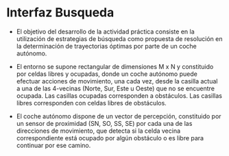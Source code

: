 # Interfaz Busqueda

* El objetivo del desarrollo de la actividad práctica consiste en la utilización de estrategias de búsqueda como propuesta de resolución en la determinación de trayectorias óptimas por parte de un coche autónomo.

* El entorno se supone rectangular de dimensiones M x N y constituido por celdas libres y ocupadas, donde un coche autónomo puede efectuar acciones de movimiento, una cada vez, desde la casilla actual a una de las 4-vecinas (Norte, Sur, Este u Oeste) que no se encuentre ocupada. Las casillas ocupadas corresponden a obstáculos. Las casillas libres corresponden con celdas libres de obstáculos.

* El coche autónomo dispone de un vector de percepción, constituido por un sensor de proximidad (SN, SO, SS, SE) por cada una de las direcciones de movimiento, que detecta si la celda vecina correspondiente está ocupado por algún obstáculo o es libre para continuar por ese camino.